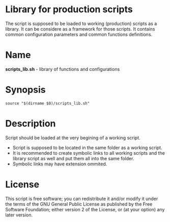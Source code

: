 Library for production scripts
=====
The script is supposed to be loaded to working (production) scripts as a library. It can be considere
as a framework for those scripts. It contains common configuration parameters and common functions
definitions.

Name
=====
**scripts_lib.sh** - library of functions and configurations

Synopsis
=====
    source "$(dirname $0)/scripts_lib.sh"


Description
=====
Script should be loaded at the very begining of a working script.

- Script is supposed to be located in the same folder as a working script.
- It is recommended to create symbolic links to all working scripts and the library script as well
and put them all into the same folder.
- Symbolic links may have extension ommited.

License
=====
This script is free software; you can redistribute it and/or modify
it under the terms of the GNU General Public License as published by
the Free Software Foundation; either version 2 of the License, or
(at your option) any later version.
